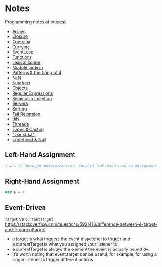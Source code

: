 # Notes
Programming notes of interest

* [Arrays](./arrays.md)
* [Closure](./closure.md)
* [Coercion](./coercion.md)
* [Currying](./currying.md)
* [EventLoop](./event_loop.md)
* [Functions](./functions.md)
* [Lexical Scope](./objects.md)
* [Module pattern](./)
* [Patterns & the Gang of 4](./gang_of_four/gang_of_four.md)
* [NaN](./nan.md)
* [Numbers](./numbers.md)
* [Objects](./objects.md)
* [Regular Expressions](./regular_expressions/regular_expressions.md)
* [Semicolon Insertion](./semicolon_insertion.md)
* [Servers](./servers/servers.md)
* [Sorting](./sorting.md)
* [Tail Recursion](./tail_recursion/example.js)
* [this](./)
* [Threads](./threads.md)
* [Types & Casting](./types_and_casting.md)
* ["use strict";](https://www.toptal.com/javascript/interview-questions)
* [Undefined & Null](./undefined_null.md)

## Left-Hand Assignment
```JavaScript
3 = 4 // Uncaught ReferenceError: Invalid left-hand side in assignment
```

## Right-Hand Assignment
```JavaScript
var a = 4
```

## Event-Driven
`target` vs `currentTarget`
https://stackoverflow.com/questions/5921413/difference-between-e-target-and-e-currenttarget
* e.target is what triggers the event dispatcher to trigger and e.currentTarget is what you assigned your listener to.
* e.currentTarget is always the element the event is actually bound do.
* It's worth noting that event.target can be useful, for example, for using a single listener to trigger different actions
